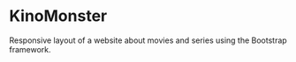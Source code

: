 # KinoMonster
Responsive layout of a website about movies and series using the Bootstrap framework.
